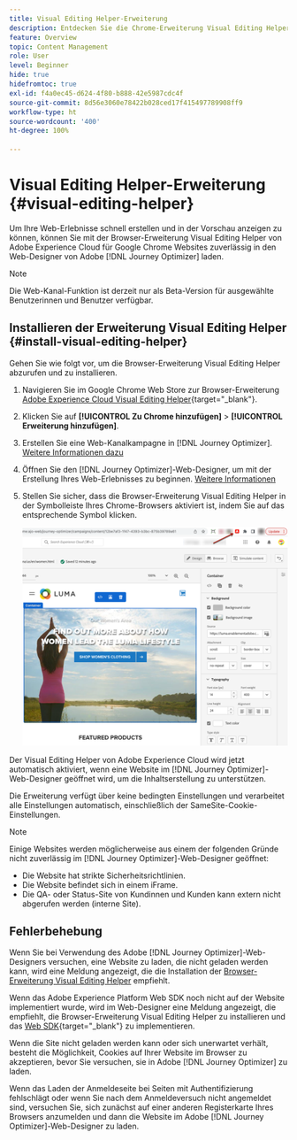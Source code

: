 ```yaml
---
title: Visual Editing Helper-Erweiterung
description: Entdecken Sie die Chrome-Erweiterung Visual Editing Helper, mit der Sie Web-Seiten in Journey Optimizer erstellen und in der Vorschau anzeigen können.
feature: Overview
topic: Content Management
role: User
level: Beginner
hide: true
hidefromtoc: true
exl-id: f4a0ec45-d624-4f80-b888-42e5987cdc4f
source-git-commit: 8d56e3060e78422b028ced17f415497789908ff9
workflow-type: ht
source-wordcount: '400'
ht-degree: 100%

---
```


# Visual Editing Helper-Erweiterung {#visual-editing-helper}

Um Ihre Web-Erlebnisse schnell erstellen und in der Vorschau anzeigen zu können, können Sie mit der Browser-Erweiterung Visual Editing Helper von Adobe Experience Cloud für Google Chrome Websites zuverlässig in den Web-Designer von Adobe [!DNL Journey Optimizer] laden.

>[!NOTE]
>
>Die Web-Kanal-Funktion ist derzeit nur als Beta-Version für ausgewählte Benutzerinnen und Benutzer verfügbar.

## Installieren der Erweiterung Visual Editing Helper {#install-visual-editing-helper}

Gehen Sie wie folgt vor, um die Browser-Erweiterung Visual Editing Helper abzurufen und zu installieren.

1. Navigieren Sie im Google Chrome Web Store zur Browser-Erweiterung [Adobe Experience Cloud Visual Editing Helper](https://chrome.google.com/webstore/detail/adobe-experience-cloud-vi/kgmjjkfjacffaebgpkpcllakjifppnca){target=&quot;_blank&quot;}.

1. Klicken Sie auf **[!UICONTROL Zu Chrome hinzufügen]** > **[!UICONTROL Erweiterung hinzufügen]**.

1. Erstellen Sie eine Web-Kanalkampagne in [!DNL Journey Optimizer]. [Weitere Informationen dazu](author-web.md#create-web-campaign)

1. Öffnen Sie den [!DNL Journey Optimizer]-Web-Designer, um mit der Erstellung Ihres Web-Erlebnisses zu beginnen. [Weitere Informationen](author-web.md)

1. Stellen Sie sicher, dass die Browser-Erweiterung Visual Editing Helper in der Symbolleiste Ihres Chrome-Browsers aktiviert ist, indem Sie auf das entsprechende Symbol klicken.

   ![](assets/web-visual-editing-extension.png)

Der Visual Editing Helper von Adobe Experience Cloud wird jetzt automatisch aktiviert, wenn eine Website im [!DNL Journey Optimizer]-Web-Designer geöffnet wird, um die Inhaltserstellung zu unterstützen.

Die Erweiterung verfügt über keine bedingten Einstellungen und verarbeitet alle Einstellungen automatisch, einschließlich der SameSite-Cookie-Einstellungen.

>[!NOTE]
>
>Einige Websites werden möglicherweise aus einem der folgenden Gründe nicht zuverlässig im [!DNL Journey Optimizer]-Web-Designer geöffnet:
>
> * Die Website hat strikte Sicherheitsrichtlinien.
> * Die Website befindet sich in einem iFrame.
> * Die QA- oder Status-Site von Kundinnen und Kunden kann extern nicht abgerufen werden (interne Site).


## Fehlerbehebung

Wenn Sie bei Verwendung des Adobe [!DNL Journey Optimizer]-Web-Designers versuchen, eine Website zu laden, die nicht geladen werden kann, wird eine Meldung angezeigt, die die Installation der [Browser-Erweiterung Visual Editing Helper](#install-visual-editing-helper) empfiehlt.

Wenn das Adobe Experience Platform Web SDK noch nicht auf der Website implementiert wurde, wird im Web-Designer eine Meldung angezeigt, die empfiehlt, die Browser-Erweiterung Visual Editing Helper zu installieren und das [Web SDK](https://experienceleague.adobe.com/docs/platform-learn/implement-web-sdk/overview.html?lang=de){target=&quot;_blank&quot;} zu implementieren.

Wenn die Site nicht geladen werden kann oder sich unerwartet verhält, besteht die Möglichkeit, Cookies auf Ihrer Website im Browser zu akzeptieren, bevor Sie versuchen, sie in Adobe [!DNL Journey Optimizer] zu laden.

Wenn das Laden der Anmeldeseite bei Seiten mit Authentifizierung fehlschlägt oder wenn Sie nach dem Anmeldeversuch nicht angemeldet sind, versuchen Sie, sich zunächst auf einer anderen Registerkarte Ihres Browsers anzumelden und dann die Website im Adobe [!DNL Journey Optimizer]-Web-Designer zu laden.
